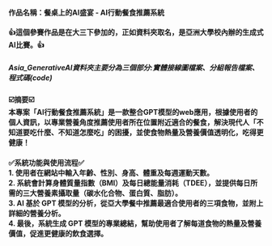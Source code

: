 <h4>作品名稱：餐桌上的AI盛宴 - AI行動餐食推薦系統</h4>
<h4><b>👍這個參賽作品是在大三下參加的，正如資料夾取名，是亞洲大學校內辦的生成式AI比賽。👍</b></h4>
<h5>Asia_GenerativeAI資料夾主要分為三個部分:實體接線圖檔案、分組報告檔案、程式碼(code)</h5>

<h4>
☑️摘要☑️<br>
本專案「AI行動餐食推薦系統」是一款整合GPT模型的web應用，根據使用者的個人資訊，以專業營養角度推薦使用者所在位置附近適合的餐食，解決現代人「不知道要吃什麼、不知道怎麼吃」的困擾，並使食物熱量及營養價值透明化，吃得更健康！
</h4>

<h4>
✅系統功能與使用流程✅<br>
1. 使用者在網站中輸入年齡、性別、身高、體重及每週運動天數。<br>
2. 系統會計算身體質量指數（BMI）及每日總能量消耗（TDEE），並提供每日所需的三大營養素攝取量（碳水化合物、蛋白質、脂肪）。<br>
3. AI 基於 GPT 模型的分析，從亞大學餐中推薦最適合使用者的三項食物，並附上詳細的營養分析。<br>
4. 最後，系統生成 GPT 模型的專業總結，幫助使用者了解每道食物的熱量及營養價值，促進更健康的飲食選擇。<br>
</h4>
